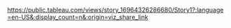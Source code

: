 https://public.tableau.com/views/story_16964326286680/Story1?:language=en-US&:display_count=n&:origin=viz_share_link
